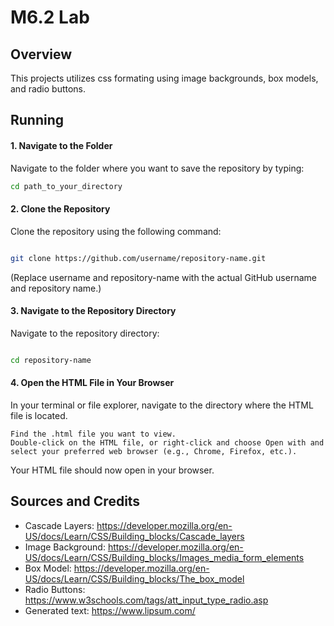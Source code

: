 # M6.2 Lab 

## Overview
This projects utilizes css formating using image backgrounds, box models, and radio buttons.

## Running
#### 1. Navigate to the Folder
Navigate to the folder where you want to save the repository by typing:

```bash
cd path_to_your_directory
```
#### 2. Clone the Repository

Clone the repository using the following command:

```bash

git clone https://github.com/username/repository-name.git
```
(Replace username and repository-name with the actual GitHub username and repository name.)

#### 3. Navigate to the Repository Directory

Navigate to the repository directory:

```bash

cd repository-name
```
#### 4. Open the HTML File in Your Browser

In your terminal or file explorer, navigate to the directory where the HTML file is located.

    Find the .html file you want to view.
    Double-click on the HTML file, or right-click and choose Open with and select your preferred web browser (e.g., Chrome, Firefox, etc.).

Your HTML file should now open in your browser.


## Sources and Credits

- Cascade Layers: https://developer.mozilla.org/en-US/docs/Learn/CSS/Building_blocks/Cascade_layers
- Image Background: https://developer.mozilla.org/en-US/docs/Learn/CSS/Building_blocks/Images_media_form_elements
- Box Model: https://developer.mozilla.org/en-US/docs/Learn/CSS/Building_blocks/The_box_model
- Radio Buttons: https://www.w3schools.com/tags/att_input_type_radio.asp
- Generated text: https://www.lipsum.com/
